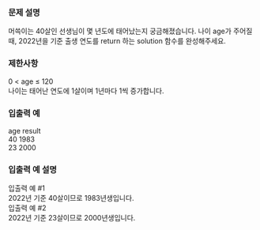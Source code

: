 ### 문제 설명
머쓱이는 40살인 선생님이 몇 년도에 태어났는지 궁금해졌습니다. 나이 age가 주어질 때, 2022년을 기준 출생 연도를 return 하는 solution 함수를 완성해주세요.

### 제한사항
0 < age ≤ 120  
나이는 태어난 연도에 1살이며 1년마다 1씩 증가합니다.  

### 입출력 예  
age	result  
40	1983  
23	2000  

### 입출력 예 설명  
입출력 예 #1  
2022년 기준 40살이므로 1983년생입니다.   
입출력 예 #2  
2022년 기준 23살이므로 2000년생입니다.   
